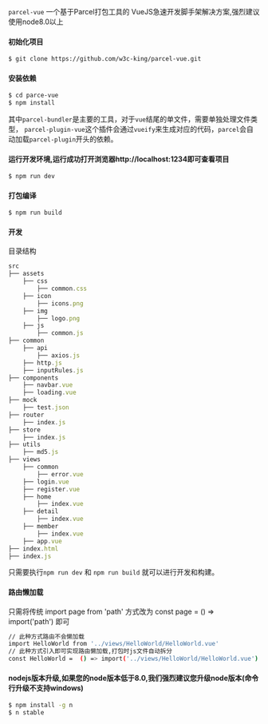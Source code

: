 `parcel-vue` 一个基于Parcel打包工具的 VueJS急速开发脚手架解决方案,强烈建议使用node8.0以上

#### 初始化项目

```bash
$ git clone https://github.com/w3c-king/parcel-vue.git
```

#### 安装依赖

```bash
$ cd parce-vue
$ npm install
```
其中`parcel-bundler`是主要的工具，对于`vue`结尾的单文件，需要单独处理文件类型，
`parcel-plugin-vue`这个插件会通过`vueify`来生成对应的代码，`parcel`会自动加载`parcel-plugin`开头的依赖。


#### 运行开发环境,运行成功打开浏览器http://localhost:1234即可查看项目

```bash
$ npm run dev
```

#### 打包编译
```bash
$ npm run build
```

#### 开发
目录结构
```js
src
├── assets
    ├── css
    	├── common.css
    ├── icon
        ├── icons.png
    ├── img
    	├── logo.png
    ├── js
        ├── common.js
├── common
    ├── api
        ├── axios.js
	├── http.js
    ├── inputRules.js
├── components
    ├── navbar.vue
    ├── loading.vue
├── mock
    ├── test.json
├── router
    ├── index.js
├── store
    ├── index.js
├── utils    
    ├── md5.js
├── views
    ├── common
        ├── error.vue
	├── login.vue
	├── register.vue
    ├── home
        ├── index.vue
    ├── detail
        ├── index.vue	
    ├── member
        ├── index.vue
    ├── app.vue
├── index.html
├── index.js
```

只需要执行`npm run dev` 和 `npm run build` 就可以进行开发和构建。

#### 路由懒加载
只需将传统 import page from 'path' 方式改为 const page = () => import('path') 即可
```bash
// 此种方式路由不会懒加载
import HelloWorld from '../views/HelloWorld/HelloWorld.vue'
// 此种方式引入即可实现路由懒加载,打包时js文件自动拆分
const HelloWorld =  () => import('../views/HelloWorld/HelloWorld.vue')
```

#### nodejs版本升级,如果您的node版本低于8.0,我们强烈建议您升级node版本(命令行升级不支持windows)

```bash
$ npm install -g n
$ n stable
```


